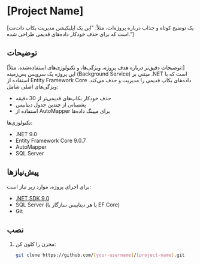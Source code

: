 # [Project Name]  

[یک توضیح کوتاه و جذاب درباره پروژه‌ات، مثلاً: "این یک اپلیکیشن مدیریت بکاپ دات‌نت است که برای حذف خودکار داده‌های قدیمی طراحی شده."]

## توضیحات  
[توضیحات دقیق‌تر درباره هدف پروژه، ویژگی‌ها، و تکنولوژی‌های استفاده‌شده. مثلاً:]  
این پروژه یک سرویس پس‌زمینه (Background Service) مبتنی بر .NET است که با استفاده از Entity Framework Core داده‌های بکاپ قدیمی را مدیریت و حذف می‌کند. ویژگی‌های اصلی شامل:  
- حذف خودکار بکاپ‌های قدیمی‌تر از 30 دقیقه  
- پشتیبانی از چندین جدول دیتابیس  
- استفاده از AutoMapper برای مپینگ داده‌ها  

تکنولوژی‌ها:  
- .NET 9.0  
- Entity Framework Core 9.0.7  
- AutoMapper  
- SQL Server  

## پیش‌نیازها  
برای اجرای پروژه، موارد زیر نیاز است:  
- [.NET SDK 9.0](https://dotnet.microsoft.com/download/dotnet/9.0)  
- SQL Server (یا هر دیتابیس سازگار با EF Core)  
- Git  

## نصب  
1. مخزن را کلون کن:  
   ```bash
   git clone https://github.com/[your-username]/[project-name].git

